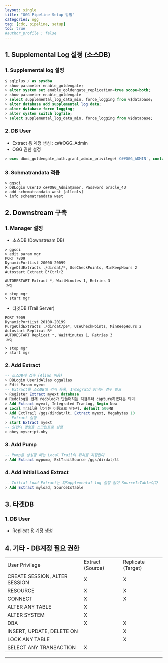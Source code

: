 ```yaml
---
layout: single
title: "OGG Pipeline Setup 방법"
categories: ogg
tag: [cdc, pipeline, setup]
toc: true
#author_profile : false
---
```


## 1. Supplemental Log 설정 (소스DB)
### 1. Supplemental log 설정 

```sql
$ sqlplus / as sysdba
> show parameter enable_goldengate;
> alter system set enable_goldengate_replication=true scope=both;
> show parameter enable_goldengate
> select supplemental_log_data_min, force_logging from v$database;
> alter database add supplemental log data;
> alter database force logging;
> alter system switch logfile;
> select supplemental_log_data_min, force_logging from v$database;
```
### 2. DB User

* Extract 용 계정 생성 : c##OGG_Admin
* OGG 권한 설정
```sql
> exec dbms_goldengate_auth.grant_admin_privilege('C##OGG_ADMIN', container=>'all');
```

### 3. Schmatrandata 적용

```
> ggsci
> DBLogin UserID c##OGG_Admin@amer, Password oracle_4U
> add schematrandata west [allcols]
> info schematrandata west
```

## 2. Downstream 구축

### 1. Manager 설정

- 소스DB (Downstream DB)

```
> ggsci
> edit param mgr
PORT 7809
DynamicPortList 20000-20099
PurgeOldExtracts ./dirdat/*, UseCheckPoints, MinKeepHours 2
Autostart Extract E*Ctrl+2

AUTORESTART Extract *, WaitMinutes 1, Retries 3
:wq

> stop mgr
> start mgr
```

- 타겟DB (Trail Server)

```
PORT 7909
DynamicPortList 20100-20199
PurgeOldExtracts ./dirdat/pe*, UseCheckPoints, MinKeepHours 2
Autostart Replicat R*
AUTORESTART Replicat *, WaitMinutes 1, Retries 3
:wq

> stop mgr
> start mgr
```

### 2. Add Extract

```sql
-- 소스DB에 접속 (Alias 이용)
> DBLogin UserIdAlias oggalias
> Edit Param myext
-- Extract를 소스DB에 먼저 등록, Integratd 방식인 경우 필요 
> Register Extract myext database
# Redolog를 현재 redolog가 만들어지는 지점부터 capture하겠다는 의미
> Add Extract myext, Integrated TranLog, Begin Now
# Local Trail을 lt라는 이름으로 만든다. default 500MB
> Add ExtTrail /ggs/dirdat/lt, Extract myext, Megabytes 10
-- Extract 실행
> start Extract myext
-- 일련의 명령을 스크립트로 실행
> obey myscript.oby
```
### 3. Add Pump

```sql
-- Pump를 생성할 때는 Local Trail의 위치를 지정한다
> Add Extract mypump, ExtTrailSource /ggs/dirdat/lt
```
### 4. Add Initial Load Extract

```sql
-- Initial Load Extract는 타Supplemental log 설정 입이 SourceIsTable이다
> Add Extract myload, SourceIsTable
```

## 3. 타겟DB
### 1. DB User

* Replicat 용 계정 생성

##  4. 기타 - DB계정 필요 권한

|                               |                  |                    |
| ----------------------------- | ---------------- | ------------------ |
| User Privilege                | Extract (Source) | Replicate (Target) |
| CREATE SESSION, ALTER SESSION | X                | X                  |
| RESOURCE                      | X                | X                  |
| CONNECT                       | X                | X                  |
| ALTER ANY TABLE               | X                |                    |
| ALTER SYSTEM                  | X                |                    |
| DBA                           | X                | X                  |
| INSERT, UPDATE, DELETE ON     |                  | X                  |
| LOCK ANY TABLE                |                  | X                  |
| SELECT ANY TRANSACTION        | X                |                    |

---